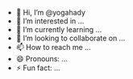 - 👋 Hi, I’m @yogahady
- 👀 I’m interested in ...
- 🌱 I’m currently learning ...
- 💞️ I’m looking to collaborate on ...
- 📫 How to reach me ...
- 😄 Pronouns: ...
- ⚡ Fun fact: ...

<!---
yogahady/yogahady is a ✨ special ✨ repository because its `README.md` (this file) appears on your GitHub profile.
You can click the Preview link to take a look at your changes.
--->

